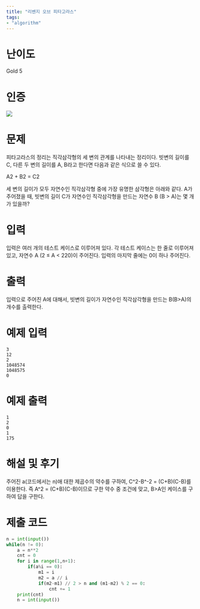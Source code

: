 ```yaml
---
title: "리벤지 오브 피타고라스"
tags:
- "algorithm"
---
```


# 난이도
Gold 5

# 인증
![](https://bmchun00.github.io/assets/algo/week7-4.png)

# 문제
피타고라스의 정리는 직각삼각형의 세 변의 관계를 나타내는 정리이다. 빗변의 길이를 C, 다른 두 변의 길이를 A, B라고 한다면 다음과 같은 식으로 쓸 수 있다.

A2 + B2 = C2

세 변의 길이가 모두 자연수인 직각삼각형 중에 가장 유명한 삼각형은 아래와 같다.
A가 주어졌을 때, 빗변의 길이 C가 자연수인 직각삼각형을 만드는 자연수 B (B > A)는 몇 개가 있을까?

# 입력
입력은 여러 개의 테스트 케이스로 이루어져 있다. 각 테스트 케이스는 한 줄로 이루어져 있고, 자연수 A (2 ≤ A < 220)이 주어진다. 입력의 마지막 줄에는 0이 하나 주어진다.

# 출력
입력으로 주어진 A에 대해서, 빗변의 길이가 자연수인 직각삼각형을 만드는 B(B>A)의 개수를 출력한다.

# 예제 입력
```
3
12
2
1048574
1048575
0
```

# 예제 출력
```
1
2
0
1
175
```

# 해설 및 후기
주어진 a(코드에서는 n)애 대한 제곱수의 약수를 구하여, C^2-B^-2 = (C+B)(C-B)를 이용한다.
즉 A^2 = (C+B)(C-B)이므로 구한 약수 중 조건에 맞고, B>A인 케이스를 구하여 답을 구한다.

# 제출 코드
```py
n = int(input())
while(n != 0):
    a = n**2
    cnt = 0
    for i in range(1,n+1):
        if(a%i == 0):
            m1 = i
            m2 = a // i
            if(m2-m1) // 2 > n and (m1-m2) % 2 == 0:
                cnt += 1
    print(cnt)
    n = int(input())
```